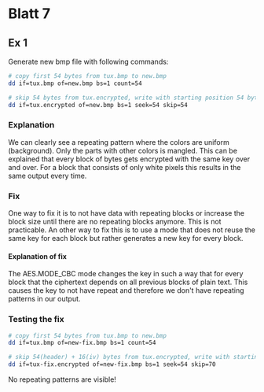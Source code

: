 # Blatt 7

## Ex 1

Generate new bmp file with following commands:

```sh
# copy first 54 bytes from tux.bmp to new.bmp
dd if=tux.bmp of=new.bmp bs=1 count=54

# skip 54 bytes from tux.encrypted, write with starting position 54 bytes
dd if=tux.encrypted of=new.bmp bs=1 seek=54 skip=54
```

### Explanation

We can clearly see a repeating pattern where the colors are uniform (background).
Only the parts with other colors is mangled. This can be explained that every block of bytes gets encrypted with the same
key over and over. For a block that consists of only white pixels this results in the same output every time.

### Fix

One way to fix it is to not have data with repeating blocks or increase the block size until there are no repeating blocks anymore. This is not practicable.
An other way to fix this is to use a mode that does not reuse the same key for each block but rather generates a new key for every block.

#### Explanation of fix

The AES.MODE_CBC mode changes the key in such a way that for every block that the ciphertext depends on all previous blocks of
plain text. This causes the key to not have repeat and therefore we don't have repeating patterns in our output.

### Testing the fix

```sh
# copy first 54 bytes from tux.bmp to new.bmp
dd if=tux.bmp of=new-fix.bmp bs=1 count=54

# skip 54(header) + 16(iv) bytes from tux.encrypted, write with starting position 54 bytes
dd if=tux-fix.encrypted of=new-fix.bmp bs=1 seek=54 skip=70
```

No repeating patterns are visible!
